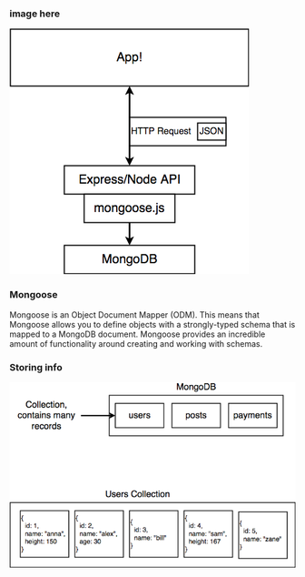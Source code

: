 ### image here

![mongoDB-diagram](images/mongoDB.png?raw=true "MongoDB Express/Node.js Diagram")

### Mongoose
Mongoose is an Object Document Mapper (ODM). This means that Mongoose allows you to define objects with a strongly-typed schema that is mapped to a MongoDB document. Mongoose provides an incredible amount of functionality around creating and working with schemas. 


### Storing info
![mongoDB-storeinfo](images/mongoDB-storeinfo.png?raw=true "MongoDB store info diagram")
